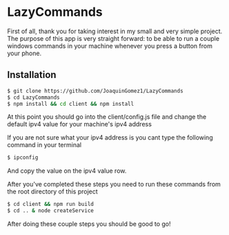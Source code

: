 # LazyCommands

First of all, thank you for taking interest in my small and very simple project.
The purpose of this app is very straight forward: to be able to run a couple windows commands in your machine whenever you press a button from your phone.

## Installation

```bash
$ git clone https://github.com/JoaquinGomez1/LazyCommands
$ cd LazyCommands
$ npm install && cd client && npm install
```

At this point you should go into the client/config.js file and change the default ipv4 value for your machine's ipv4 address

If you are not sure what your ipv4 address is you cant type the following command in your terminal

```bash
$ ipconfig
```

And copy the value on the ipv4 value row.

After you've completed these steps you need to run these commands from the root directory of this project

```bash
$ cd client && npm run build
$ cd .. & node createService
```

After doing these couple steps you should be good to go!
